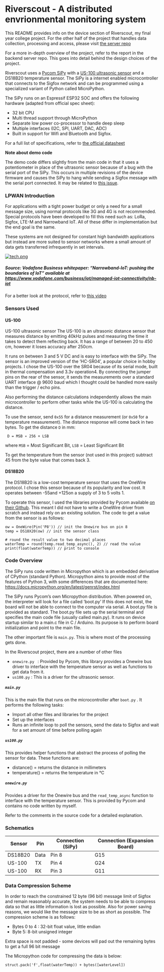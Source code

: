 
# Riverscout - A distributed envrionmental monitoring system

This README provides info on the device section of Riverscout, my final year college project. For the other half of the project that handles data collection, processing and access, please visit [the server repo](https://github.com/conorf50/riverscout-server)


For a more in-depth overview of the project, refer to the report in the backend server repo. This goes into detail behind the design choices of the project.

Riverscout uses a [Pycom SiPy](https://pycom.io/product/sipy/) with a [US-100 ultrasonic sensor](https://www.adafruit.com/product/4019) and a DS18B20 temperature sensor. The SiPy is a internet enabled microcontroller that connects to the Sigfox network and can be programmed using a specialized variant of Python called MicroPython.

The SiPy runs on an Espressif ESP32 SOC and offers the following hardware (adapted from official spec sheet):
* 32 bit CPU
* Multi thread support through MicroPython
* Separate low power co-processor to handle deep sleep
* Multiple interfaces (I2C, SPI, UART, DAC, ADC)
* Built in support for Wifi and Bluetooth and Sigfox.

For a full list of specifications, refer to [the official datasheet](https://pycom.io/wp-content/uploads/2018/08/sipy-specsheet.pdf)


**Note about demo code** 

The demo code differs slightly from the main code in that it uses a potentiometer in place of the ultrasonic sensor because of a bug with the serial port of the SiPy. This occurs in multiple revisions of the device firmware and causes the SiPy to hang while sending a Sigfox message with the serial port connected.
It may be related to [this issue](https://forum.pycom.io/topic/2607/socket-send-stops-working-sigfox).

### LPWAN Introduction
For applications with a tight power budget or only a need for a small message size, using normal protocols like 3G and 4G is not recommended. Special protocols have been developed to fill this need such as: LoRa, Sigfox,  LTE-M and Narrowband IoT. All of these differ in implementation but the end goal is the same.

These systems are not designed for constant high bandwidth applications but instead are more suited to sensor networks where a small amount of data gets transferred infrequently in set intervals.

[![tech.png](https://i.postimg.cc/zDS1qvkK/tech.png)](https://postimg.cc/7b6RVxdZ)
##### Source: Vodafone Business whitepaper: “Narrowband-IoT: pushing the boundaries of IoT” available at https://www.vodafone.com/business/iot/managed-iot-connectivity/nb-iot


For a better look at the protocol, refer to [this video](https://www.youtube.com/watch?v=_aTzrOxIroY)


### Sensors Used
#### US-100
US-100 ultrasonic sensor
The US-100 is an ultrasonic distance sensor that measures distance by emitting 40kHz pulses and measuring the time it takes to detect them reflecting back.
It has a range of between 20 to 450 cm, however it loses accuracy after 250cm. 

It runs on between 3 and 5 V DC and is easy to interface with the SiPy. The sensor is an improved version of the ‘HC-SR04’, a popular choice in hobby projects. I chose the US-100 over the SR04 because of its serial mode, built in thermal compensation and 3.3v operation4. By connecting the jumper pins on the rear of the sensor, it sends the measurements over a standard UART interface @ 9600 baud which I thought could be handled more easily than the trigger / echo pins. 

Also performing the distance calculations independently allows the main microcontroller to perform other tasks while the US-100 is calculating the distance.


To use the sensor, send ```0x55``` for a distance measurement (or ```0x50``` for a temperature measurement).
The distance response will come back in two bytes. To get the distance ```D``` in mm:

``` D = MSB ∗ 256 + LSB```

where ```MSB``` = Most Significant Bit, ```LSB``` = Least Significant Bit

To get the temperature from the sensor (not used in this project) subtract 45 from the byte value that comes back 3.


#### DS18B20

The DS18B20 is a low-cost temperature sensor that uses the OneWire protocol. I chose this sensor because of its popularity and low cost. It operates between -55and +125on a supply of 3 to 5 volts 1.

To operate this sensor, I used the libraries provided by Pycom available [on their Github](https://github.com/pycom/pycom-libraries/tree/master/examples/DS18X20). This meant I did not have to write a OneWire driver from scratch and instead rely on an existing solution. The code to get a value from the sensor is as follows:

```
ow = OneWire(Pin('P8')) // init the Onewire bus on pin 8
temp = DS18X20(ow) // init the sensor class

# round the result value to two decimal places
waterTemp = round(temp.read_temp_async(), 2) // read the value
print(float(waterTemp)) // print to console
```

### Code Overview

The SiPy runs code written in Micropython which is an embedded derivative of CPython (standard Python). Micropython aims to provide most of the features of Python 3, with some differences that are documented here: https://docs.micropython.org/en/latest/genrst/index.html

The SiPy runs Pycom’s own Micropython distribution. When powered on, the interpreter will look for a file called ‘boot.py’ If this does not exist, the board will not be able to connect to the computer via serial. A boot.py file is provided as standard.
The boot.py file sets up the serial terminal and specifies the main code file (usually called main.py). It runs on device startup similar to a main.c file in C / Arduino. Its purpose is to perform board initialization and point to the main file.

The other important file is ```main.py```. This is where most of the processing gets done.

In the Riverscout project, there are a number of other files
* ```onewire.py ``` : Provided by Pycom, this library provides a Onewire bus driver to interface with the temperature sensor as well as functions to get data from it.
* ```us100.py``` : This is a driver for the ultrasonic sensor.

##### ```main.py```
This is the main file that runs on the microcontroller after ```boot.py``` . It performs the following tasks:
* Import all other files and libraries for the project
* Set up the interfaces
* Runs an infinite loop to poll the sensors, send the data to Sigfox and wait for a set amount of time before polling again

##### ```us100.py```
This provides helper functions that abstract the process of polling the sensor for data. These functions are:
* distance() = returns the distance in millimeters
* temperature() = returns the temperature in ℃

##### ```onewire.py``` 
Provides a driver for the Onewire bus and the ```read_temp_async``` function to interface with the temperature sensor. This is provided by Pycom and contains no code written by myself.

Refer to the comments in the source code for a detailed explanation.

### Schematics


| Sensor | Pin | Connection (SiPy)| Connection (Expansion Board)|
| ----   | ---- | -----| ----- |
| DS18B20 |Data| Pin 8| G15|
| US-100 | TX | Pin 4| G24|
| US-100 | RX| Pin 3| G11|
### Data Compression Scheme

In order to reach the constrained 12 byte (96 bit) message limit of Sigfox and remain reasonably accurate,  the system needs to be able to compress data so that as little information is lost as possible. Also for power saving reasons, we would like the message size to be as short as possible. The compression scheme is as follows:

* Bytes 0 to 4 : 32-bit float value, little endian
* Byte 5: 8-bit unsigned integer

Extra space is not padded - some devices will pad out the remaining bytes to get a full 96 bit message

The Micropython code for compressing the data is below:

```struct.pack('f',float(waterTemp)) + bytes([waterLevel])```